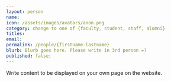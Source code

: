 ```yaml
---
layout: person
name: 
icon: /assets/images/avatars/anon.png
category: change to one of {faculty, student, staff, alumni} 
titles: 
email: 
permalink: /people/{firstname-lastname}
blurb: Blurb goes here. Please write in 3rd person =)
published: false;
---
```


Write content to be displayed on your own page on the website. 
